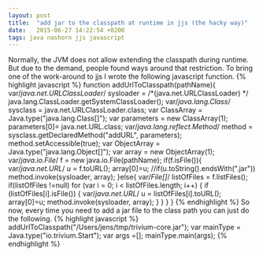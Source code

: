 ```yaml
---
layout: post
title:  "add jar to the classpath at runtime in jjs (the hacky way)"
date:   2015-06-27 14:22:54 +0200
tags: java nashorn jjs javascript
---
```

Normally, the JVM does not allow extending the classpath during runtime. But due to the demand, people found ways around that restriction.
To bring one of the work-around to jjs I wrote the following javascript function.
{% highlight javascript %}
function addUrlToClasspath(pathName){
	var/*java.net.URLClassLoader*/ sysloader = /*(java.net.URLClassLoader) */ java.lang.ClassLoader.getSystemClassLoader();
  var/*java.lang.Class*/ sysclass = java.net.URLClassLoader.class;
     var ClassArray = Java.type("java.lang.Class[]");
     var parameters = new ClassArray(1);
     parameters[0]= java.net.URL.class;
     var/*java.lang.reflect.Method*/ method = sysclass.getDeclaredMethod("addURL", parameters);
     method.setAccessible(true);
     var ObjectArray = Java.type("java.lang.Object[]");
     var array = new ObjectArray(1);
  var/*java.io.File*/ f = new java.io.File(pathName);
  if(f.isFile()){
	var/*java.net.URL*/ u = f.toURL();
    array[0]=u;
    //if(u.toString().endsWith(".jar"))
      method.invoke(sysloader, array);
  }else{
  	var/*File[]*/ listOfFiles = f.listFiles();
  	if(listOfFiles !=null)
  	for (var i = 0; i < listOfFiles.length; i++) {
      if (listOfFiles[i].isFile()) {
        var/*java.net.URL*/ u = listOfFiles[i].toURL();
    	array[0]=u;
      	method.invoke(sysloader, array);
      }
    }
  }
}
{% endhighlight %}
So now, every time you need to add a jar file to the class path you can just do the following.
{% highlight javascript %}
addUrlToClasspath("/Users/jens/tmp/trivium-core.jar");
var mainType =  Java.type("io.trivium.Start");
var args =[];
mainType.main(args);
{% endhighlight %}
